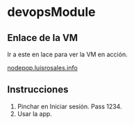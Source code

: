 # devopsModule

## Enlace de la VM

Ir a este en lace para ver la VM en acción.

[nodepop.luisrosales.info](https://nodepop.luisrosales.info)

## Instrucciones

1. Pinchar en Iniciar sesión. Pass 1234.
2. Usar la app.



